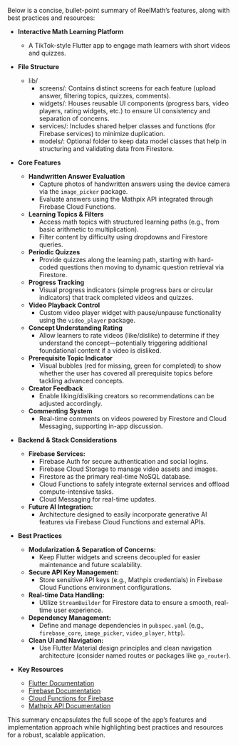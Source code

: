 Below is a concise, bullet-point summary of ReelMath’s features, along with best practices and resources:

- **Interactive Math Learning Platform**
  - A TikTok-style Flutter app to engage math learners with short videos and quizzes.

- **File Structure**
  - lib/
    - screens/: Contains distinct screens for each feature (upload answer, filtering topics, quizzes, comments).
    - widgets/: Houses reusable UI components (progress bars, video players, rating widgets, etc.) to ensure UI consistency and separation of concerns.
    - services/: Includes shared helper classes and functions (for Firebase services) to minimize duplication.
    - models/: Optional folder to keep data model classes that help in structuring and validating data from Firestore.

- **Core Features**
  - **Handwritten Answer Evaluation**  
    - Capture photos of handwritten answers using the device camera via the `image_picker` package.  
    - Evaluate answers using the Mathpix API integrated through Firebase Cloud Functions.
  - **Learning Topics & Filters**  
    - Access math topics with structured learning paths (e.g., from basic arithmetic to multiplication).  
    - Filter content by difficulty using dropdowns and Firestore queries.
  - **Periodic Quizzes**  
    - Provide quizzes along the learning path, starting with hard-coded questions then moving to dynamic question retrieval via Firestore.
  - **Progress Tracking**  
    - Visual progress indicators (simple progress bars or circular indicators) that track completed videos and quizzes.
  - **Video Playback Control**  
    - Custom video player widget with pause/unpause functionality using the `video_player` package.
  - **Concept Understanding Rating**  
    - Allow learners to rate videos (like/dislike) to determine if they understand the concept—potentially triggering additional foundational content if a video is disliked.
  - **Prerequisite Topic Indicator**  
    - Visual bubbles (red for missing, green for completed) to show whether the user has covered all prerequisite topics before tackling advanced concepts.
  - **Creator Feedback**  
    - Enable liking/disliking creators so recommendations can be adjusted accordingly.
  - **Commenting System**
    - Real-time comments on videos powered by Firestore and Cloud Messaging, supporting in-app discussion.

- **Backend & Stack Considerations**
  - **Firebase Services:**  
    - Firebase Auth for secure authentication and social logins.  
    - Firebase Cloud Storage to manage video assets and images.  
    - Firestore as the primary real-time NoSQL database.  
    - Cloud Functions to safely integrate external services and offload compute-intensive tasks.  
    - Cloud Messaging for real-time updates.
  - **Future AI Integration:**  
    - Architecture designed to easily incorporate generative AI features via Firebase Cloud Functions and external APIs.

- **Best Practices**
  - **Modularization & Separation of Concerns:**  
    - Keep Flutter widgets and screens decoupled for easier maintenance and future scalability.
  - **Secure API Key Management:**  
    - Store sensitive API keys (e.g., Mathpix credentials) in Firebase Cloud Functions environment configurations.
  - **Real-time Data Handling:**  
    - Utilize `StreamBuilder` for Firestore data to ensure a smooth, real-time user experience.
  - **Dependency Management:**  
    - Define and manage dependencies in `pubspec.yaml` (e.g., `firebase_core`, `image_picker`, `video_player`, `http`).
  - **Clean UI and Navigation:**  
    - Use Flutter Material design principles and clean navigation architecture (consider named routes or packages like `go_router`).

- **Key Resources**
  - [Flutter Documentation](https://flutter.dev/docs)
  - [Firebase Documentation](https://firebase.google.com/docs)
  - [Cloud Functions for Firebase](https://firebase.google.com/docs/functions)
  - [Mathpix API Documentation](https://mathpix.com/)

This summary encapsulates the full scope of the app’s features and implementation approach while highlighting best practices and resources for a robust, scalable application.
